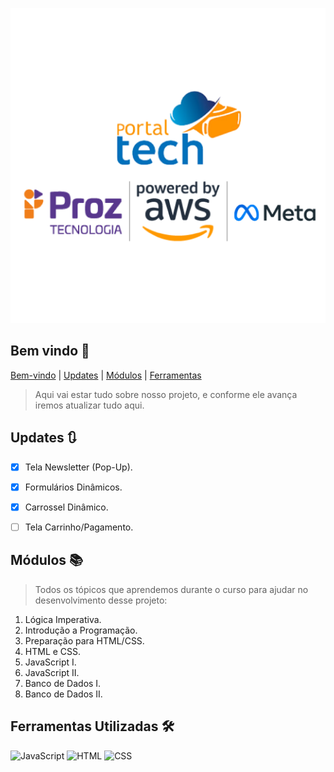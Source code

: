 ![Raíz Café](/assets/readme.png)

## Bem vindo 🌟 ## 

[Bem-vindo](#bem-vindo-) |
[Updates](#updates-) |
[Módulos](#módulos-) |
[Ferramentas](#ferramentas-utilizadas-%EF%B8%8F)


> Aqui vai estar tudo sobre nosso projeto, e conforme ele avança iremos atualizar tudo aqui.

## Updates 🔃 ##
- [x] Tela Newsletter (Pop-Up).
- [x] Formulários Dinâmicos.
- [X] Carrossel Dinâmico.
- [ ] Tela Carrinho/Pagamento.


## Módulos 📚 ##
> Todos os tópicos que aprendemos durante o curso para ajudar no desenvolvimento desse projeto:

1. Lógica Imperativa.
2. Introdução a Programação.
3. Preparação para HTML/CSS.
4. HTML e CSS.
5. JavaScript I.
6. JavaScript II.
7. Banco de Dados I.
8. Banco de Dados II.

## Ferramentas Utilizadas 🛠️ ##

![JavaScript](https://img.shields.io/badge/JavaScript--yellow)  ![HTML](https://img.shields.io/badge/HTML-5-blue)  ![CSS](https://img.shields.io/badge/CSS-3-orange)